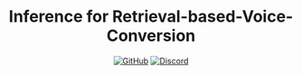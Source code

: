 <div align="center">

# **Inference for Retrieval-based-Voice-Conversion**

[![GitHub](https://img.shields.io/github/license/arkandash/rvc-inference)](https://github.com/ArkanDash/rvc-inference/blob/master/LICENCE)
[![Discord](https://discordapp.com/api/guilds/937944476385697803/widget.png?style=shield)](https://discord.gg/hvmsukmBHE)

</div>